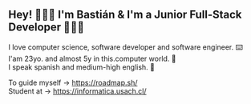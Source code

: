 ## Hey! 🙋🏻‍♂️ I'm Bastián & I'm a Junior Full-Stack Developer 👨🏻‍💻 

I love computer science, software developer and software engineer. ⌨️      
I'am 23yo. and almost 5y in this.computer world. 💾                           
I speak spanish and medium-high english. 💬           

To guide myself → https://roadmap.sh/                                                                                                                                                                                                                                                                                                                                        
Student at → https://informatica.usach.cl/                            


